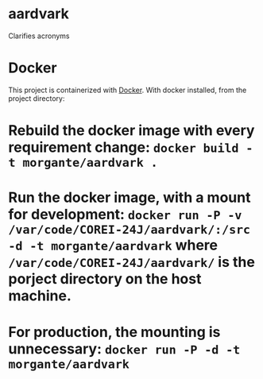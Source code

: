 aardvark
========

Clarifies acronyms

# Docker
This project is containerized with [Docker](http://docker.io). With docker installed, from the project directory:

# Rebuild the docker image with every requirement change: ```docker build -t morgante/aardvark .```
# Run the docker image, with a mount for development: ```docker run -P -v /var/code/COREI-24J/aardvark/:/src -d -t morgante/aardvark``` where ```/var/code/COREI-24J/aardvark/``` is the porject directory on the host machine.
# For production, the mounting is unnecessary: ```docker run -P -d -t morgante/aardvark```
